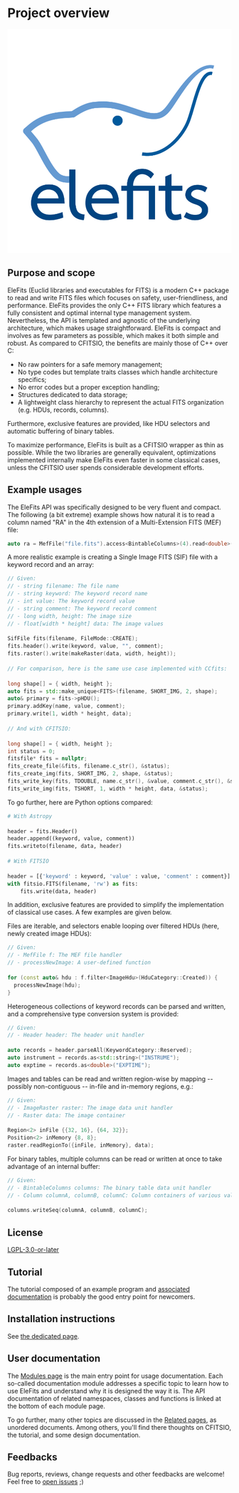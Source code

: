 # Project overview

![EleFits logo](doc/diagrams/out/elefits_square.svg)

## Purpose and scope

EleFits (Euclid libraries and executables for FITS) is a modern C++ package to read and write FITS files which focuses on safety, user-friendliness, and performance.
EleFits provides the only C++ FITS library which features a fully consistent and optimal internal type management system.
Nevertheless, the API is templated and agnostic of the underlying architecture, which makes usage straightforward.
EleFits is compact and involves as few parameters as possible, which makes it both simple and robust.
As compared to CFITSIO, the benefits are mainly those of C++ over C:

* No raw pointers for a safe memory management;
* No type codes but template traits classes which handle architecture specifics;
* No error codes but a proper exception handling;
* Structures dedicated to data storage;
* A lightweight class hierarchy to represent the actual FITS organization (e.g. HDUs, records, columns).

Furthermore, exclusive features are provided, like HDU selectors and automatic buffering of binary tables.

To maximize performance, EleFits is built as a CFITSIO wrapper as thin as possible.
While the two libraries are generally equivalent, optimizations implemented internally make EleFits even faster in some classical cases, unless the CFITSIO user spends considerable development efforts.

## Example usages

The EleFits API was specifically designed to be very fluent and compact.
The following (a bit extreme) example shows how natural it is
to read a column named "RA" in the 4th extension of a Multi-Extension FITS (MEF) file:

```cpp
auto ra = MefFile("file.fits").access<BintableColumns>(4).read<double>("RA");
```

A more realistic example is creating a Single Image FITS (SIF) file with a keyword record and an array:

```cpp
// Given:
// - string filename: The file name
// - string keyword: The keyword record name
// - int value: The keyword record value
// - string comment: The keyword record comment
// - long width, height: The image size
// - float[width * height] data: The image values

SifFile fits(filename, FileMode::CREATE);
fits.header().write(keyword, value, "", comment);
fits.raster().write(makeRaster(data, width, height));

// For comparison, here is the same use case implemented with CCfits:

long shape[] = { width, height };
auto fits = std::make_unique<FITS>(filename, SHORT_IMG, 2, shape);
auto& primary = fits->pHDU();
primary.addKey(name, value, comment);
primary.write(1, width * height, data);

// And with CFITSIO:

long shape[] = { width, height };
int status = 0;
fitsfile* fits = nullptr;
fits_create_file(&fits, filename.c_str(), &status);
fits_create_img(fits, SHORT_IMG, 2, shape, &status);
fits_write_key(fits, TDOUBLE, name.c_str(), &value, comment.c_str(), &status);
fits_write_img(fits, TSHORT, 1, width * height, data, &status);
```

To go further, here are Python options compared:

```py
# With Astropy

header = fits.Header()
header.append((keyword, value, comment))
fits.writeto(filename, data, header)

# With FITSIO

header = [{'keyword' : keyword, 'value' : value, 'comment' : comment}]
with fitsio.FITS(filename, 'rw') as fits:
    fits.write(data, header)
```

In addition, exclusive features are provided to simplify the implementation of classical use cases.
A few examples are given below.

Files are iterable, and selectors enable looping over filtered HDUs
(here, newly created image HDUs):

```cpp
// Given:
// - MefFile f: The MEF file handler
// - processNewImage: A user-defined function

for (const auto& hdu : f.filter<ImageHdu>(HduCategory::Created)) {
  processNewImage(hdu);
}
```

Heterogeneous collections of keyword records can be parsed and written,
and a comprehensive type conversion system is provided:

```cpp
// Given:
// - Header header: The header unit handler

auto records = header.parseAll(KeywordCategory::Reserved);
auto instrument = records.as<std::string>("INSTRUME");
auto exptime = records.as<double>("EXPTIME");
```

Images and tables can be read and written region-wise
by mapping -- possibly non-contiguous -- in-file and in-memory regions, e.g.:

```cpp
// Given:
// - ImageRaster raster: The image data unit handler
// - Raster data: The image container

Region<2> inFile {{32, 16}, {64, 32}};
Position<2> inMemory {8, 8};
raster.readRegionTo({inFile, inMemory}, data);
```

For binary tables, multiple columns can be read or written at once
to take advantage of an internal buffer:

```cpp
// Given:
// - BintableColumns columns: The binary table data unit handler
// - Column columnA, columnB, columnC: Column containers of various value types

columns.writeSeq(columnA, columnB, columnC);
```

## License

[LGPL-3.0-or-later](LICENSE.md)

## Tutorial

The tutorial composed of an example program and [associated documentation](https://cnes.github.io/EleFits/5.0.0/tuto.html) is probably the good entry point for newcomers.

## Installation instructions

See [the dedicated page](INSTALL.md).

## User documentation

The [Modules page](https://cnes.github.io/EleFits/5.0.0/modules.html) is the main entry point for usage documentation.
Each so-called documentation module addresses a specific topic to learn how to use EleFits and understand why it is designed the way it is.
The API documentation of related namespaces, classes and functions is linked at the bottom of each module page.

To go further, many other topics are discussed in the [Related pages](https://cnes.github.io/EleFits/5.0.0/pages.html), as unordered documents.
Among others, you'll find there thoughts on CFITSIO, the tutorial, and some design documentation. 

## Feedbacks

Bug reports, reviews, change requests and other feedbacks are welcome!
Feel free to [open issues](https://github.com/CNES/EleFits/issues/new/choose) ;)
